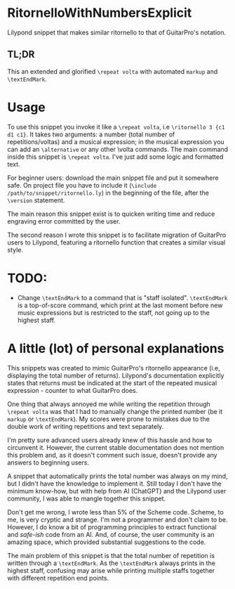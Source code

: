 # RitornelloWithNumbersExplicit
Lilypond snippet that makes similar ritornello to that of GuitarPro's notation.

## TL;DR

This an extended and glorified `\repeat volta` with automated `markup` and `\textEndMark`.

# Usage
To use this snippet you invoke it like a `\repeat volta`, i.e `\ritornello 3 {c1 d1 c1}`. It takes two arguments: a number (total number of repetitions/voltas) and a musical expression; in the musical expression you can add an `\alternative` or any other \volta commands. The main command inside this snippet is `\repeat volta`. I've just add some logic and formatted text.

For beginner users: download the main snippet file and put it somewhere safe. On project file you have to include it (`\include /path/to/snippet/ritornello.ly`) in the beginning of the file, after the `\version` statement.

The main reason this snippet exist is to quicken writing time and reduce engraving error committed by the user.
 
The second reason I wrote this snippet is to facilitate migration of GuitarPro users to Lilypond, featuring a ritornello function that creates a similar visual style.

# TODO:
- Change `\textEndMark` to a command that is "staff isolated". 
`\textEndMark` is a top-of-score command, which print at the last moment before new music expressions but is restricted to the staff, not going up to the highest staff.

# A little (lot) of personal explanations

This snippets was created to mimic GuitarPro's ritornello appearance (i.e, displaying the total number of returns). Lilypond's documentation explicitly states that returns must be indicated at the start of the repeated musical expression - counter to what GuitarPro does.

One thing that always annoyed me while writing the repetition through `\repeat volta` was that I had to manually change the printed number (be it `markup` or `\textEndMark`). My scores were prone to mistakes due to the double work of writing repetitions and text separately. 

I'm pretty sure advanced users already knew of this hassle and how to circunvent it. However, the current stable documentation does not mention this problem and, as it doesn't comment such issue, doesn't provide any answers to beginning users.

A snippet that automatically prints the total number was always on my mind, but I didn't have the knowledge to implement it. Still today I don't have the minimum know-how, but with help from AI (ChatGPT) and the Lilypond user community, I was able to mangle together this snippet.

Don't get me wrong, I wrote less than 5% of the Scheme code. Scheme, to me, is very cryptic and strange. I'm not a programmer and don't claim to be. However, I do know a bit of programming principles to extract functional and *safe-ish* code from an AI. And, of course, the user community is an amazing space, which provided substantial suggestions to the code. 

The main problem of this snippet is that the total number of repetition is written through a `\textEndMark`. As the `\textEndMark` always prints in the highest staff, confusing may arise while printing multiple staffs together with different repetition end points.

